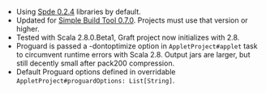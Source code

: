 * Using [Spde 0.2.4][1] libraries by default.
* Updated for [Simple Build Tool 0.7.0][1]. Projects must use that version or higher.
* Tested with Scala 2.8.0.Beta1, Graft project now initializes with 2.8.
* Proguard is passed a -dontoptimize option in `AppletProject#applet` task to circumvent runtime errors with Scala 2.8. Output jars are larger, but still decently small after pack200 compression.
* Default Proguard options defined in overridable `AppletProject#proguardOptions: List[String]`.

[1]: http://implicit.ly/spde-024
[2]: http://implicit.ly/simple-build-tool-070